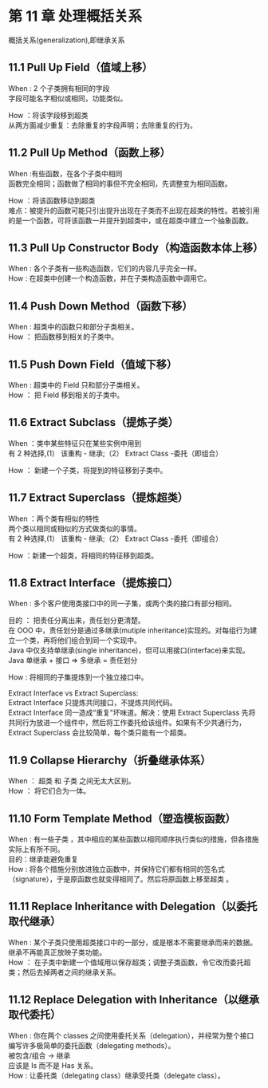 # 第 11 章 处理概括关系

概括关系(generalization),即继承关系

## 11.1 Pull Up Field（值域上移）

When : 2 个子类拥有相同的字段  
字段可能名字相似或相同，功能类似。

How ：将该字段移到超类  
从两方面减少重复：去除重复的字段声明；去除重复的行为。

## 11.2 Pull Up Method（函数上移）

When :有些函数，在各个子类中相同  
函数完全相同；函数做了相同的事但不完全相同，先调整变为相同函数。

How ：将该函数移动到超类  
难点：被提升的函数可能只引出提升出现在子类而不出现在超类的特性。若被引用的是一个函数，可将该函数一并提升到超类中，或在超类中建立一个抽象函数。

## 11.3 Pull Up Constructor Body（构造函数本体上移）

When : 各个子类有一些构造函数，它们的内容几乎完全一样。  
How : 在超类中创建一个构造函数，并在子类构造函数中调用它。

## 11.4 Push Down Method（函数下移）

When : 超类中的函数只和部分子类相关。  
How ： 把函数移到相关的子类中。

## 11.5 Push Down Field（值域下移）

When : 超类中的 Field 只和部分子类相关。  
How ： 把 Field 移到相关的子类中。

## 11.6 Extract Subclass（提炼子类）

When ：类中某些特征只在某些实例中用到  
有 2 种选择,(1） 该重构 - 继承;（2） Extract Class -委托（即组合）

How ： 新建一个子类，将提到的特征移到子类中。

## 11.7 Extract Superclass（提炼超类）

When ：两个类有相似的特性  
两个类以相同或相似的方式做类似的事情。  
有 2 种选择,(1） 该重构 - 继承;（2） Extract Class -委托（即组合）

How ：新建一个超类，将相同的特征移到超类。

## 11.8 Extract Interface（提炼接口）

When : 多个客户使用类接口中的同一子集，或两个类的接口有部分相同。

目的 ： 把责任分离出来，责任划分更清楚。  
在 OOO 中，责任划分是通过多继承(mutiple inheritance)实现的。对每组行为建立一个类，再将他们组合到同一个实现中。  
Java 中仅支持单继承(single inheritance)，但可以用接口(interface)来实现。  
Java 单继承 + 接口 => 多继承 = 责任划分

How : 将相同的子集提炼到一个独立接口中。

Extract Interface vs Extract Superclass:  
Extract Interface 只提炼共同接口，不提炼共同代码。  
Extract Interface 同一造成“重复”坏味道。解决：使用 Extract Superclass 先将共同行为放进一个组件中，然后将工作委托给该组件。如果有不少共通行为，Extract Superclass 会比较简单，每个类只能有一个超类。

## 11.9 Collapse Hierarchy（折叠继承体系）

When ： 超类 和 子类 之间无太大区别。  
How ： 将它们合为一体。

## 11.10 Form Template Method（塑造模板函数）

When : 有一些子类 ，其中相应的某些函数以相同顺序执行类似的措施，但各措施实际上有所不同。  
目的：继承能避免重复  
How : 将各个措施分别放进独立函数中，并保持它们都有相同的签名式（signature），于是原函数也就变得相同了。然后将原函数上移至超类 。

## 11.11 Replace Inheritance with Delegation（以委托取代继承）

When : 某个子类只使用超类接口中的一部分，或是根本不需要继承而来的数据。  
继承不再能真正放映子类功能。  
How ： 在子类中新建一个值域用以保存超类；调整子类函数，令它改而委托超类；然后去掉两者之间的继承关系。

## 11.12 Replace Delegation with Inheritance（以继承取代委托）

When : 你在两个 classes 之间使用委托关系（delegation），并经常为整个接口编写许多极简单的委托函数（delegating methods）。  
被包含/组合 -> 继承  
应该是 Is 而不是 Has 关系。  
How : 让委托类（delegating class）继承受托类（delegate class）。
